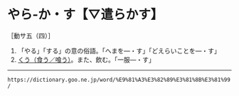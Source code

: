 # やら‐か・す【▽遣らかす】

［動サ五（四）］

1. 「やる」「する」の意の俗語。「へまを―・す」「どえらいことを―・す」
2. [くう（食う／喰う）](%E3%81%8F%E3%81%86%EF%BC%88%E9%A3%9F%E3%81%86%EF%BC%8F%E5%96%B0%E3%81%86%EF%BC%89.md)。また、飲む。「一服―・す」

---
`https://dictionary.goo.ne.jp/word/%E9%81%A3%E3%82%89%E3%81%8B%E3%81%99/`